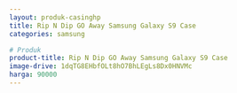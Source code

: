 ```yaml
---
layout: produk-casinghp
title: Rip N Dip GO Away Samsung Galaxy S9 Case
categories: samsung

# Produk
product-title: Rip N Dip GO Away Samsung Galaxy S9 Case
image-drive: 1dqTG8EHbfOLt8hO7BhLEgLs8Dx0HNVMc
harga: 90000
---
```

